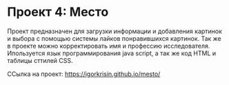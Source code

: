 # Проект 4: Место
Проект предназначен для загрузки информации и добавления картинок и выбора с помощью системы лайков понравившихся картинок. Так же в проекте можно корректировать имя и профессию исследователя.
Ипользуется язык программирования java script, а так же код HTML и таблицы сттилей CSS. 


ССылка на проект: https://igorkrisin.github.io/mesto/